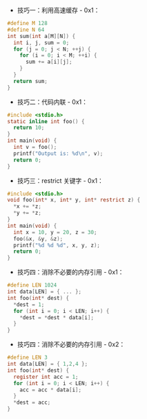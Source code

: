 * 技巧一：利用高速缓存 - 0x1：
```c
#define M 128
#define N 64
int sum(int a[M][N]) {
  int i, j, sum = 0;
  for (j = 0; j < N; ++j) {
    for (i = 0; i < M; ++i) {
      sum += a[i][j];
    }
  }
  return sum;
}
```

* 技巧二：代码内联 - 0x1：
```c
#include <stdio.h>
static inline int foo() {
  return 10;
}
int main(void) {
  int v = foo();
  printf("Output is: %d\n", v);
  return 0;
}
```

* 技巧三：restrict 关键字 - 0x1：
```c
#include <stdio.h>
void foo(int* x, int* y, int* restrict z) {
  *x += *z;
  *y += *z;
}
int main(void) {
  int x = 10, y = 20, z = 30;
  foo(&x, &y, &z);
  printf("%d %d %d", x, y, z);
  return 0;
}
```

* 技巧四：消除不必要的内存引用 - 0x1：
```c
#define LEN 1024
int data[LEN] = { ... };
int foo(int* dest) {
  *dest = 1;
  for (int i = 0; i < LEN; i++) {
    *dest = *dest * data[i];
  }
}
```

* 技巧四：消除不必要的内存引用 - 0x2：
```c
#define LEN 3
int data[LEN] = { 1,2,4 };
int foo(int* dest) {
  register int acc = 1;
  for (int i = 0; i < LEN; i++) {
    acc = acc * data[i];
  }
  *dest = acc;
}
```
